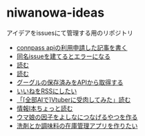 # niwanowa-ideas

アイデアをissuesにて管理する用のリポジトリ

<!-- ISSUE_LIST_START -->
- [connpass apiの利用申請した記事を書く](https://github.com/niwanowa/niwanowa-ideas/issues/41)
- [同名issueを建てるとエラーになる](https://github.com/niwanowa/niwanowa-ideas/issues/40)
- [読む](https://github.com/niwanowa/niwanowa-ideas/issues/39)
- [読む](https://github.com/niwanowa/niwanowa-ideas/issues/38)
- [グーグルの保存済みをAPIから取得する](https://github.com/niwanowa/niwanowa-ideas/issues/36)
- [いいねをRSSにしたい](https://github.com/niwanowa/niwanowa-ideas/issues/35)
- [「[全部AIで]Vtuberに受肉してみた」読む](https://github.com/niwanowa/niwanowa-ideas/issues/26)
- [情報Ⅰ本ちょっと読む](https://github.com/niwanowa/niwanowa-ideas/issues/25)
- [ウマ娘の因子をよしなにつなげるやつを作る](https://github.com/niwanowa/niwanowa-ideas/issues/18)
- [洗剤とか調味料の在庫管理アプリを作りたい](https://github.com/niwanowa/niwanowa-ideas/issues/9)
<!-- github actions: Updated on 2024-09-05 09:58:02 UTC-->
<!-- ISSUE_LIST_END -->
